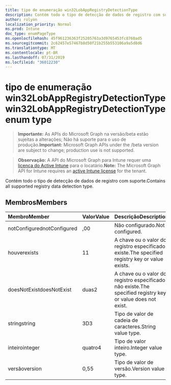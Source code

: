 ```yaml
---
title: tipo de enumeração win32LobAppRegistryDetectionType
description: Contém todo o tipo de detecção de dados de registro com suporte.
author: rolyon
localization_priority: Normal
ms.prod: Intune
doc_type: enumPageType
ms.openlocfilehash: 45f961236363f25205763a3d9765453fc8760ad5
ms.sourcegitcommit: 2c62457e57467b8d50f21b255b553106a9a5d8d6
ms.translationtype: MT
ms.contentlocale: pt-BR
ms.lasthandoff: 07/31/2019
ms.locfileid: "36012230"
---
```

# <a name="win32lobappregistrydetectiontype-enum-type"></a><span data-ttu-id="ab7aa-103">tipo de enumeração win32LobAppRegistryDetectionType</span><span class="sxs-lookup"><span data-stu-id="ab7aa-103">win32LobAppRegistryDetectionType enum type</span></span>

> <span data-ttu-id="ab7aa-104">**Importante:** As APIs do Microsoft Graph na versão/beta estão sujeitas a alterações; Não há suporte para o uso de produção.</span><span class="sxs-lookup"><span data-stu-id="ab7aa-104">**Important:** Microsoft Graph APIs under the /beta version are subject to change; production use is not supported.</span></span>

> <span data-ttu-id="ab7aa-105">**Observação:** A API do Microsoft Graph para Intune requer uma [licença do Active Intune](https://go.microsoft.com/fwlink/?linkid=839381) para o locatário.</span><span class="sxs-lookup"><span data-stu-id="ab7aa-105">**Note:** The Microsoft Graph API for Intune requires an [active Intune license](https://go.microsoft.com/fwlink/?linkid=839381) for the tenant.</span></span>

<span data-ttu-id="ab7aa-106">Contém todo o tipo de detecção de dados de registro com suporte.</span><span class="sxs-lookup"><span data-stu-id="ab7aa-106">Contains all supported registry data detection type.</span></span>

## <a name="members"></a><span data-ttu-id="ab7aa-107">Membros</span><span class="sxs-lookup"><span data-stu-id="ab7aa-107">Members</span></span>
|<span data-ttu-id="ab7aa-108">Membro</span><span class="sxs-lookup"><span data-stu-id="ab7aa-108">Member</span></span>|<span data-ttu-id="ab7aa-109">Valor</span><span class="sxs-lookup"><span data-stu-id="ab7aa-109">Value</span></span>|<span data-ttu-id="ab7aa-110">Descrição</span><span class="sxs-lookup"><span data-stu-id="ab7aa-110">Description</span></span>|
|:---|:---|:---|
|<span data-ttu-id="ab7aa-111">notConfigured</span><span class="sxs-lookup"><span data-stu-id="ab7aa-111">notConfigured</span></span>|<span data-ttu-id="ab7aa-112">,0</span><span class="sxs-lookup"><span data-stu-id="ab7aa-112">0</span></span>|<span data-ttu-id="ab7aa-113">Não configurado.</span><span class="sxs-lookup"><span data-stu-id="ab7aa-113">Not configured.</span></span>|
|<span data-ttu-id="ab7aa-114">houver</span><span class="sxs-lookup"><span data-stu-id="ab7aa-114">exists</span></span>|<span data-ttu-id="ab7aa-115">1</span><span class="sxs-lookup"><span data-stu-id="ab7aa-115">1</span></span>|<span data-ttu-id="ab7aa-116">A chave ou o valor do registro especificado existe.</span><span class="sxs-lookup"><span data-stu-id="ab7aa-116">The specified registry key or value exists.</span></span>|
|<span data-ttu-id="ab7aa-117">doesNotExist</span><span class="sxs-lookup"><span data-stu-id="ab7aa-117">doesNotExist</span></span>|<span data-ttu-id="ab7aa-118">duas</span><span class="sxs-lookup"><span data-stu-id="ab7aa-118">2</span></span>|<span data-ttu-id="ab7aa-119">A chave ou o valor do registro especificado não existe.</span><span class="sxs-lookup"><span data-stu-id="ab7aa-119">The specified registry key or value does not exist.</span></span>|
|<span data-ttu-id="ab7aa-120">string</span><span class="sxs-lookup"><span data-stu-id="ab7aa-120">string</span></span>|<span data-ttu-id="ab7aa-121">3D</span><span class="sxs-lookup"><span data-stu-id="ab7aa-121">3</span></span>|<span data-ttu-id="ab7aa-122">Tipo de valor de cadeia de caracteres.</span><span class="sxs-lookup"><span data-stu-id="ab7aa-122">String value type.</span></span>|
|<span data-ttu-id="ab7aa-123">inteiro</span><span class="sxs-lookup"><span data-stu-id="ab7aa-123">integer</span></span>|<span data-ttu-id="ab7aa-124">quatro</span><span class="sxs-lookup"><span data-stu-id="ab7aa-124">4</span></span>|<span data-ttu-id="ab7aa-125">Tipo de valor inteiro.</span><span class="sxs-lookup"><span data-stu-id="ab7aa-125">Integer value type.</span></span>|
|<span data-ttu-id="ab7aa-126">versão</span><span class="sxs-lookup"><span data-stu-id="ab7aa-126">version</span></span>|<span data-ttu-id="ab7aa-127">0,5</span><span class="sxs-lookup"><span data-stu-id="ab7aa-127">5</span></span>|<span data-ttu-id="ab7aa-128">Tipo de valor de versão.</span><span class="sxs-lookup"><span data-stu-id="ab7aa-128">Version value type.</span></span>|






